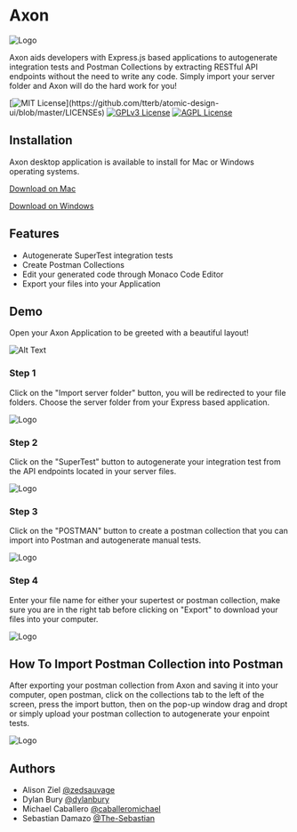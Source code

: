 # Axon


![Logo](https://imgur.com/pUUqjab.png)

 Axon aids developers with Express.js based applications to autogenerate integration tests and Postman Collections by extracting RESTful API endpoints without the need to write any code. Simply import your server folder and Axon will do the hard work for you!   

[![MIT License](https://img.shields.io/apm/l/atomic-design-ui.svg?)](https://github.com/tterb/atomic-design-ui/blob/master/LICENSEs)  [![GPLv3 License](https://img.shields.io/badge/License-GPL%20v3-yellow.svg)](https://opensource.org/licenses/)  [![AGPL License](https://img.shields.io/badge/license-AGPL-blue.svg)](http://www.gnu.org/licenses/agpl-3.0)



## Installation
Axon desktop application is available to install for Mac or Windows operating systems.


[Download on Mac]()

[Download on Windows]()


## Features

- Autogenerate SuperTest integration tests
- Create Postman Collections 
- Edit your generated code through Monaco Code Editor
- Export your files into your Application

  


## Demo

Open your Axon Application to be greeted with a beautiful layout!

  ![Alt Text](https://i.imgur.com/KedY2z8.gif)

  ### Step 1

Click on the "Import server folder" button, you will be redirected to your file folders. Choose the server folder from your Express based application. 

  ![Logo](https://imgur.com/1t5quV4.png)

  ### Step 2

Click on the "SuperTest" button to autogenerate your integration test from the API endpoints located in your server files. 

  ![Logo](https://imgur.com/ywnmG0g.png)

  ### Step 3

Click on the "POSTMAN" button to create a postman collection that you can import into Postman and autogenerate manual tests.
  
  ![Logo](https://imgur.com/RzzsQlP.png)

  ### Step 4

Enter your file name for either your supertest or postman collection, make sure you are in the right tab before clicking on "Export" to download your files into your computer.

 ![Logo](https://imgur.com/PhxwbyR.png)
 
 
## How To Import Postman Collection into Postman

After exporting your postman collection from Axon and saving it into your computer, open postman, click on the collections tab to the left of the screen, press the import button, then on the pop-up window drag and dropt or simply upload your postman collection to autogenerate your enpoint tests.

   ![Logo](https://imgur.com/WtX2bhN.png)
   
   

## Authors

- Alison Ziel [@zedsauvage](https://github.com/zedsauvage)
- Dylan Bury [@dylanbury](https://github.com/dylanbury)
- Michael Caballero [@caballeromichael](https://github.com/caballeromichael)
- Sebastian Damazo [@The-Sebastian](https://github.com/The-Sebastian)

